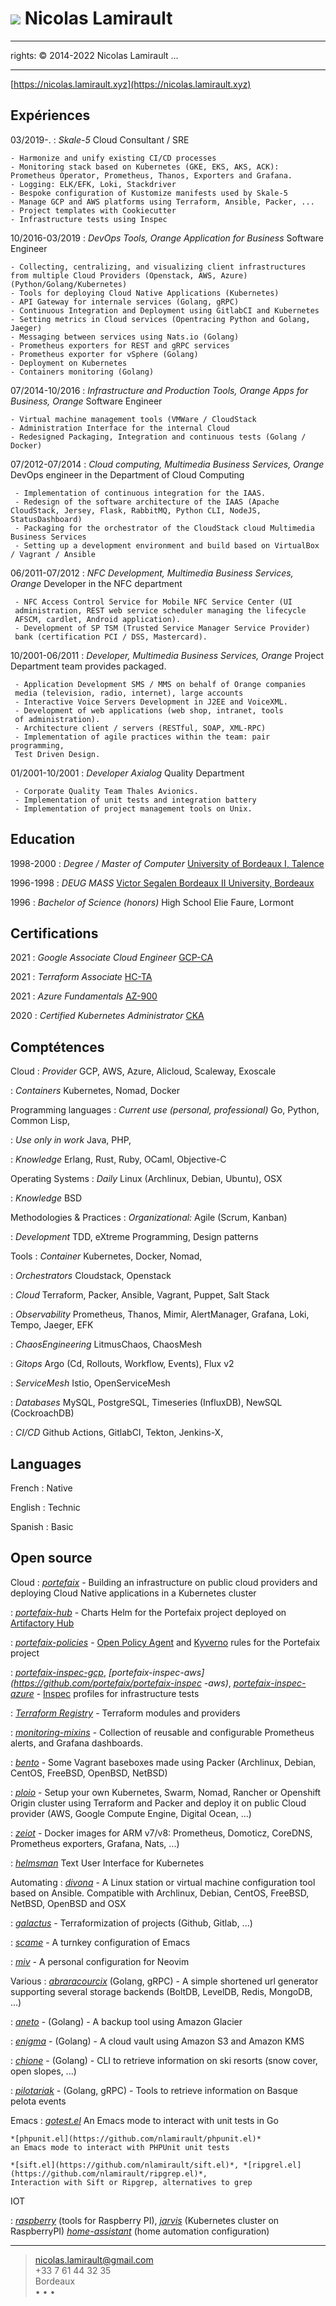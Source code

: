 ![](me.jpg) Nicolas Lamirault
===========================================
---
rights: © 2014-2022 Nicolas Lamirault
...

----

[https://nicolas.lamirault.xyz](https://nicolas.lamirault.xyz)

Expériences
--------------

03/2019-.
:   *Skale-5*
    Cloud Consultant / SRE

    - Harmonize and unify existing CI/CD processes
    - Monitoring stack based on Kubernetes (GKE, EKS, AKS, ACK): Prometheus Operator, Prometheus, Thanos, Exporters and Grafana.
    - Logging: ELK/EFK, Loki, Stackdriver
    - Bespoke configuration of Kustomize manifests used by Skale-5
    - Manage GCP and AWS platforms using Terraform, Ansible, Packer, ...
    - Project templates with Cookiecutter
    - Infrastructure tests using Inspec

10/2016-03/2019
:   *DevOps Tools, Orange Application for Business*
    Software Engineer

    - Collecting, centralizing, and visualizing client infrastructures from multiple Cloud Providers (Openstack, AWS, Azure) (Python/Golang/Kubernetes)
    - Tools for deploying Cloud Native Applications (Kubernetes)
    - API Gateway for internale services (Golang, gRPC)
    - Continuous Integration and Deployment using GitlabCI and Kubernetes
    - Setting metrics in Cloud services (Opentracing Python and Golang, Jaeger)
    - Messaging between services using Nats.io (Golang)
    - Prometheus exporters for REST and gRPC services
    - Prometheus exporter for vSphere (Golang)
    - Deployment on Kubernetes
    - Containers monitoring (Golang)

07/2014-10/2016
:    *Infrastructure and Production Tools, Orange Apps for Business, Orange*
     Software Engineer

    - Virtual machine management tools (VMWare / CloudStack
    - Administration Interface for the internal Cloud
    - Redesigned Packaging, Integration and continuous tests (Golang / Docker)

07/2012-07/2014
:    *Cloud computing, Multimedia Business Services, Orange*
     DevOps engineer in the Department of Cloud Computing

     - Implementation of continuous integration for the IAAS.
     - Redesign of the software architecture of the IAAS (Apache CloudStack, Jersey, Flask, RabbitMQ, Python CLI, NodeJS, StatusDashboard)
     - Packaging for the orchestrator of the CloudStack cloud Multimedia Business Services
     - Setting up a development environment and build based on VirtualBox / Vagrant / Ansible

06/2011-07/2012
:    *NFC Development, Multimedia Business Services, Orange*
     Developer in the NFC department

     - NFC Access Control Service for Mobile NFC Service Center (UI
     administration, REST web service scheduler managing the lifecycle
     AFSCM, cardlet, Android application).
     - Development of SP TSM (Trusted Service Manager Service Provider)
     bank (certification PCI / DSS, Mastercard).

10/2001-06/2011
:   *Developer, Multimedia Business Services, Orange*
     Project Department team provides packaged.

     - Application Development SMS / MMS on behalf of Orange companies
     media (television, radio, internet), large accounts
     - Interactive Voice Servers Development in J2EE and VoiceXML.
     - Development of web applications (web shop, intranet, tools
     of administration).
     - Architecture client / servers (RESTful, SOAP, XML-RPC)
     - Implementation of agile practices within the team: pair programming,
     Test Driven Design.

01/2001-10/2001
:    *Developer Axialog*
     Quality Department

     - Corporate Quality Team Thales Avionics.
     - Implementation of unit tests and integration battery
     - Implementation of project management tools on Unix.

Education
-------------

1998-2000
:    *Degree / Master of Computer*
     [University of Bordeaux I, Talence](http://www.u-bordeaux1.fr)

1996-1998
:    *DEUG MASS*
     [Victor Segalen Bordeaux II University, Bordeaux](http://www.univ-bordeauxsegalen.fr/)

1996
:    *Bachelor of Science (honors)*
     High School Elie Faure, Lormont

Certifications
---------------

2021
:   *Google Associate Cloud Engineer*
    [GCP-CA](https://www.credential.net/c041d499-93e8-45ad-ba20-a009be2fcae9#gs.rdwcwu/public_url)

2021
:   *Terraform Associate*
    [HC-TA](https://www.youracclaim.com/badges/77499f0d-d149-4941-9c1c-03e01b837bf5/public_url)

2021
:   *Azure Fundamentals*
    [AZ-900](https://www.youracclaim.com/badges/77499f0d-d149-4941-9c1c-03e01b837bf5/public_url)

2020
:   *Certified Kubernetes Administrator*
    [CKA](https://www.youracclaim.com/badges/f6acd9c5-89b7-43e9-928c-dbaa9dcd9e9c/public_url)

Comptétences
---------------

Cloud
:   *Provider*
    GCP, AWS, Azure, Alicloud, Scaleway, Exoscale

:   *Containers*
    Kubernetes, Nomad, Docker

Programming languages
:   *Current use (personal, professional)*
    Go, Python, Common Lisp,

:   *Use only in work*
    Java, PHP,

:   *Knowledge*
    Erlang, Rust, Ruby, OCaml, Objective-C

Operating Systems
:   *Daily*
    Linux (Archlinux, Debian, Ubuntu), OSX

:   *Knowledge*
    BSD

Methodologies & Practices
:   *Organizational:*
    Agile (Scrum, Kanban)

:   *Development*
    TDD, eXtreme Programming, Design patterns

Tools
:   *Container*
    Kubernetes, Docker, Nomad, 

:   *Orchestrators*
    Cloudstack, Openstack

:   *Cloud*
    Terraform, Packer, Ansible, Vagrant, Puppet, Salt Stack

:   *Observability*
    Prometheus, Thanos, Mimir, AlertManager, Grafana, Loki, Tempo, Jaeger, EFK

:   *ChaosEngineering*
    LitmusChaos, ChaosMesh

:   *Gitops*
    Argo (Cd, Rollouts, Workflow, Events), Flux v2

:   *ServiceMesh*
    Istio, OpenServiceMesh

:   *Databases*
    MySQL, PostgreSQL, Timeseries (InfluxDB), NewSQL (CockroachDB)

:   *CI/CD*
    Github Actions, GitlabCI, Tekton, Jenkins-X,

Languages
---------

French
:   Native

English
:   Technic

Spanish
:   Basic

Open source
----------------

Cloud
:   *[portefaix](https://github.com/portefaix)* -
    Building an infrastructure on public cloud providers and deploying Cloud Native applications in a Kubernetes cluster

:   *[portefaix-hub](https://github.com/portefaix-hub)* -
    Charts Helm for the Portefaix project deployed on [Artifactory Hub](https://artifacthub.io/packages/search?page=1&repo=portefaix-hub)

:   *[portefaix-policies](https://github.com/portefaix-policies)* -
    [Open Policy Agent](https://www.openpolicyagent.org/) and [Kyverno](https://kyverno.io/) rules for the Portefaix project

:   *[portefaix-inspec-gcp](https://github.com/portefaix/portefaix-inspec-gcp)*, *[portefaix-inspec-aws](https://github.com/portefaix/portefaix-inspec -aws)*, *[portefaix-inspec-azure](https://github.com/portefaix/portefaix-inspec-azure)* -
    [Inspec](https://inspec.io) profiles for infrastructure tests

:   *[Terraform Registry](https://registry.terraform.io/namespaces/nlamirault)* -
    Terraform modules and providers

:   *[monitoring-mixins](https://github.com/nlamirault/monitoring-mixins)* -
    Collection of reusable and configurable Prometheus alerts, and Grafana dashboards.

:   *[bento](https://github.com/nlamirault/bento)* -
    Some Vagrant baseboxes made using Packer (Archlinux, Debian, CentOS,
    FreeBSD, OpenBSD, NetBSD)

:   *[ploio](https://github.com/ploio)* -
    Setup your own Kubernetes, Swarm, Nomad, Rancher or Openshift Origin cluster
    using Terraform and Packer and deploy it on public Cloud provider (AWS,
    Google Compute Engine, Digital Ocean, ...)

:   *[zeiot](https://github.com/zeiot)* -
    Docker images for ARM v7/v8: Prometheus, Domoticz, CoreDNS, Prometheus exporters, Grafana, Nats, ...)

:   *[helmsman](https://github.com/nlamirault/helmsman)*
    Text User Interface for Kubernetes

Automating
:   *[divona](https://github.com/nlamirault/divona)* -
    A Linux station or virtual machine configuration tool based on Ansible. Compatible with Archlinux, Debian, CentOS, FreeBSD, NetBSD, OpenBSD and OSX

:   *[galactus](https://github.com/nlamirault/galactus)* -
    Terraformization of projects (Github, Gitlab, ...)

:   *[scame](https://github.com/nlamirault/scame)* -
    A turnkey configuration of Emacs

:   *[miv](https://github.com/nlamirault/miv)* -
    A personal configuration for Neovim

Various
:   *[abraracourcix](https://github.com/nlamirault/abraracourcix)* (Golang, gRPC) -
    A simple shortened url generator supporting several storage backends (BoltDB, LevelDB, Redis, MongoDB, ...)

:   *[aneto](https://github.com/nlamirault/aneto)* - (Golang) -
    A backup tool using Amazon Glacier

:   *[enigma](https://github.com/nlamirault/enigma)* - (Golang) -
    A cloud vault using Amazon S3 and Amazon KMS

:   *[chione](https://github.com/nlamirault/chione)* - (Golang) -
    CLI to retrieve information on ski resorts (snow cover, open slopes, ...)

:   *[pilotariak](https://github.com/pilotariak)* - (Golang, gRPC) -
    Tools to retrieve information on Basque pelota events

Emacs
:   *[gotest.el](https://github.com/nlamirault/gotest.el)*
    An Emacs mode to interact with unit tests in Go

    *[phpunit.el](https://github.com/nlamirault/phpunit.el)*
    an Emacs mode to interact with PHPUnit unit tests

    *[sift.el](https://github.com/nlamirault/sift.el)*, *[ripgrel.el](https://github.com/nlamirault/ripgrep.el)*,
    Interaction with Sift or Ripgrep, alternatives to grep

IOT

:   *[raspberry](https://github.com/nlamirault/framboise)* (tools for Raspberry PI),
    *[jarvis](https://github.com/zeiot/jarvis)* (Kubernetes cluster on RaspberryPI)
    *[home-assistant](https://github.com/nlamirault/home-assistant-configuration)* (home automation configuration)

------
> <nicolas.lamirault@gmail.com> <br /> +33 7 61 44 32 35 <br /> Bordeaux <br />
> <a href="https://github.com/nlamirault" alt="Github"><i class="fa fa-github"></i></a> •
> <a href="https://twitter.com/nlamirault" alt="Twitter"><i class="fa fa-twitter"></i> </a> •
> <a href="https://www.linkedin.com/in/nicolaslamirault" alt="Linkedin"><i class="fa fa-linkedin"></i> </a> •
> <a href="https://keybase.io/nlamirault"><i class="fa fa-key"></i></a>
